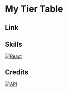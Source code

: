 # My Tier Table

## Link


## Skills

[![React](https://img.shields.io/badge/React-React%20JS-61DAFB?style=flat&logo=react&logoColor=white)](https://reactjs.org/)

## Credits

[![API](https://img.shields.io/badge/API-AniList-blue)](https://anilist.co/graphiql)

